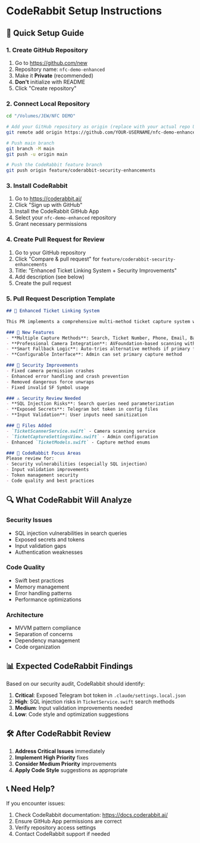 # CodeRabbit Setup Instructions

## 🚀 Quick Setup Guide

### 1. Create GitHub Repository
1. Go to https://github.com/new
2. Repository name: `nfc-demo-enhanced`
3. Make it **Private** (recommended)
4. **Don't** initialize with README
5. Click "Create repository"

### 2. Connect Local Repository
```bash
cd "/Volumes/JEW/NFC DEMO"

# Add your GitHub repository as origin (replace with your actual repo URL)
git remote add origin https://github.com/YOUR-USERNAME/nfc-demo-enhanced.git

# Push main branch
git branch -M main
git push -u origin main

# Push the CodeRabbit feature branch
git push origin feature/coderabbit-security-enhancements
```

### 3. Install CodeRabbit
1. Go to https://coderabbit.ai/
2. Click "Sign up with GitHub"
3. Install the CodeRabbit GitHub App
4. Select your `nfc-demo-enhanced` repository
5. Grant necessary permissions

### 4. Create Pull Request for Review
1. Go to your GitHub repository
2. Click "Compare & pull request" for `feature/coderabbit-security-enhancements`
3. Title: "Enhanced Ticket Linking System + Security Improvements"
4. Add description (see below)
5. Create the pull request

### 5. Pull Request Description Template
```markdown
## 🎯 Enhanced Ticket Linking System

This PR implements a comprehensive multi-method ticket capture system with security improvements.

### 🚀 New Features
- **Multiple Capture Methods**: Search, Ticket Number, Phone, Email, Barcode, QR Code
- **Professional Camera Integration**: AVFoundation-based scanning with overlay UI
- **Smart Fallback Logic**: Auto-tries alternative methods if primary fails
- **Configurable Interface**: Admin can set primary capture method

### 🔐 Security Improvements
- Fixed camera permission crashes
- Enhanced error handling and crash prevention
- Removed dangerous force unwraps
- Fixed invalid SF Symbol usage

### ⚠️ Security Review Needed
- **SQL Injection Risks**: Search queries need parameterization
- **Exposed Secrets**: Telegram bot token in config files
- **Input Validation**: User inputs need sanitization

### 📁 Files Added
- `TicketScannerService.swift` - Camera scanning service
- `TicketCaptureSettingsView.swift` - Admin configuration
- Enhanced `TicketModels.swift` - Capture method enums

### 🎯 CodeRabbit Focus Areas
Please review for:
- Security vulnerabilities (especially SQL injection)
- Input validation improvements
- Token management security
- Code quality and best practices
```

## 🔍 What CodeRabbit Will Analyze

### Security Issues
- SQL injection vulnerabilities in search queries
- Exposed secrets and tokens
- Input validation gaps
- Authentication weaknesses

### Code Quality
- Swift best practices
- Memory management
- Error handling patterns
- Performance optimizations

### Architecture
- MVVM pattern compliance
- Separation of concerns
- Dependency management
- Code organization

## 📊 Expected CodeRabbit Findings

Based on our security audit, CodeRabbit should identify:

1. **Critical**: Exposed Telegram bot token in `.claude/settings.local.json`
2. **High**: SQL injection risks in `TicketService.swift` search methods
3. **Medium**: Input validation improvements needed
4. **Low**: Code style and optimization suggestions

## 🛠️ After CodeRabbit Review

1. **Address Critical Issues** immediately
2. **Implement High Priority** fixes
3. **Consider Medium Priority** improvements
4. **Apply Code Style** suggestions as appropriate

## 📞 Need Help?

If you encounter issues:
1. Check CodeRabbit documentation: https://docs.coderabbit.ai/
2. Ensure GitHub App permissions are correct
3. Verify repository access settings
4. Contact CodeRabbit support if needed
